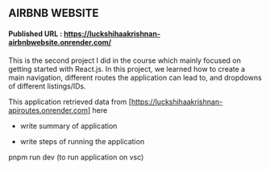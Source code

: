 ## AIRBNB WEBSITE

#### Published URL : https://luckshihaakrishnan-airbnbwebsite.onrender.com/

This is the second project I did in the course which mainly focused on getting started with React.js. In this project, we learned how to create a main navigation, different routes the application can lead to, and dropdowns of different listings/IDs.

This application retrieved data from [https://luckshihaakrishnan-apiroutes.onrender.com] here
- write summary of application

- write steps of running the application



pnpm run dev   (to run application on vsc)
